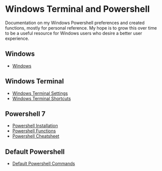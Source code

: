 # Windows Terminal and Powershell

Documentation on my Windows Powershell preferences and created functions, mostly for personal reference. 
My hope is to grow this over time to be a useful resource for Windows users who desire a better user experience. 

## Windows

- [Windows](Windows.md)

## Windows Terminal

- [Windows Terminal Settings](Settings.md)
- [Windows Terminal Shortcuts](TerminalShortcuts.md)

## Powershell 7

- [Powershell Installation](Powershell%20Installation.md)
- [Powershell Functions](Functions.md)
- [Powershell Cheatsheet](PowershellCheatsheet.md)

## Default Powershell

- [Default Powershell Commands](DefaultPowershelCommands.md)